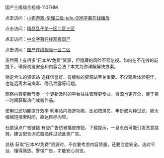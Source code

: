 国产三级综合视频-1107HM

点击访问：<a href="https://heiliaoow5kzm.pages.dev">小狗游戏-伦理三级-jufe-096字幕在线播放</a>

点击访问：<a href="https://heiliaozj3tjd.pages.dev">精品乱子伦一区二区三区</a>

点击访问：<a href="https://heiliaoe8ajia.pages.dev">中文字幕在线观看国产</a>

点击访问：<a href="https://heiliaoga6s9v.pages.dev">国产在线视频一区二区</a>


虽然网上有很多“日本AV免费”资源，但隐藏的风险不容忽视。如何在不花钱的前提下，确保浏览安全和内容合法？本文为你详解解决方案。

锁定合法的资源站
选择信誉好、有版权的资源站至关重要。不仅观看体验更佳，也能远离木马病毒、隐私泄露等问题。

观察内容更新节奏
一个更新及时的平台往往管理更专业，资源也更齐全，便于第一时间获取热门或新作品。

使用过滤功能提升效率
利用站内筛选功能，比如按演员、年份或片种过滤，能大幅缩短搜索时间，直达目标内容。

杜绝误点广告链接
有些广告仿冒播放按钮、下载提示，一旦点击可能引发恶意跳转。建议配合浏览器插件过滤此类广告。

总结
获取“日本AV免费”资源时，不仅要考虑内容质量，还要注意安全。选对平台、懂得筛选、警惕广告，才能安心浏览。

<span style="display:none;">[Canonical link]( )</span>
